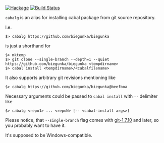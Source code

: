 [![Hackage](https://budueba.com/hackage/cabalg)](http://hackage.haskell.org/package/cabalg)
[![Build Status](https://secure.travis-ci.org/dmalikov/cabalg.png?branch=master)](http://travis-ci.org/dmalikov/cabalg)

`cabalg` is an alias for installing cabal package from git source repository.

I.e.

```
$> cabalg https://github.com/biegunka/biegunka
```

is just a shorthand for

```
$> mktemp
$> git clone --single-branch --depth=1 --quiet https://github.com/biegunka/biegunka <tempdirname>
$> cabal install <tempdirname>/<cabalfilename>
```

It also supports arbitrary git revisions mentioning like
```
$> cabalg https://github.com/biegunka/biegunka@beefboa
```

Necessary arguments could be passed to `cabal install` with `--` delimiter like

```
$> cabalg <repo1> ... <repoN> [-- <cabal-install args>]

```

Please notice, that `--single-branch` flag comes with [git-1.7.10](https://lkml.org/lkml/2012/3/28/418) and later, so you probably want to have it.

It's supposed to be Windows-compatible.
